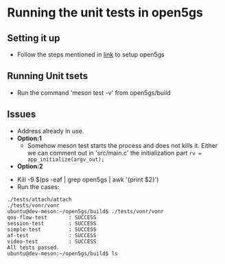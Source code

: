 # Running the unit tests in open5gs

## Setting it up
- Follow the steps mentioned in [link](https://open5gs.org/open5gs/docs/guide/02-building-open5gs-from-sources/) to setup open5gs

## Running Unit tsets
- Run the command 'meson test -v' from open5gs/build

## Issues 
- Address already in use.
- **Option:1**
  -   Somehow meson test starts the process and does not kills it. Either we can comment out in 'src/main.c' the initialization part ```rv = app_initialize(argv_out);```
-  **Option:2**
  * Kill -9 $(ps -eaf | grep open5gs | awk '{print $2}')
  * Run the cases:
```
./tests/attach/attach
./tests/vonr/vonr
ubuntu@dev-meson:~/open5gs/build$ ./tests/vonr/vonr
qos-flow-test       : SUCCESS
session-test        : SUCCESS
simple-test         : SUCCESS
af-test             : SUCCESS
video-test          : SUCCESS
All tests passed.
ubuntu@dev-meson:~/open5gs/build$ ls
```

